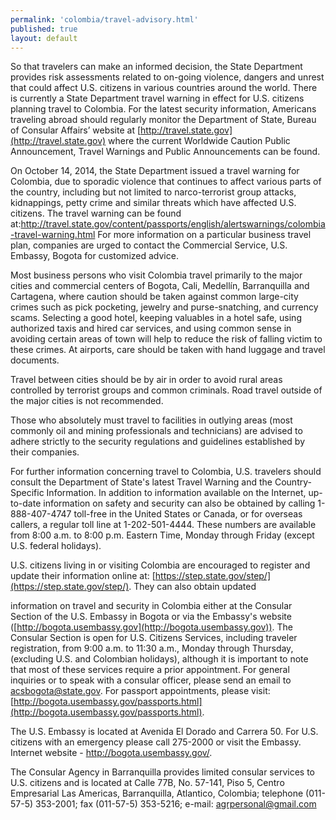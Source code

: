 ```yaml
--- 
permalink: 'colombia/travel-advisory.html' 
published: true 
layout: default
---
```

So that travelers can make an informed decision, the State Department provides risk assessments related to on-going violence, dangers and unrest that could affect U.S. citizens in various countries around the world. There is currently a State Department travel warning in effect for U.S. citizens planning travel to Colombia. For the latest security information, Americans traveling abroad should regularly monitor the Department of State, Bureau of Consular Affairs’ website at [http://travel.state.gov](http://travel.state.gov) where the current Worldwide Caution Public Announcement, Travel Warnings and Public Announcements can be found.

On October 14, 2014, the State Department issued a travel warning for Colombia, due to sporadic violence that continues to affect various parts of the country, including but not limited to narco-terrorist group attacks, kidnappings, petty crime and similar threats which have affected U.S. citizens. The travel warning can be found at:http://travel.state.gov/content/passports/english/alertswarnings/colombia-travel-warning.html For more information on a particular business travel plan, companies are urged to contact the Commercial Service, U.S. Embassy, Bogota for customized advice.

Most business persons who visit Colombia travel primarily to the major cities and commercial centers of Bogota, Cali, Medellín, Barranquilla and Cartagena, where caution should be taken against common large-city crimes such as pick pocketing, jewelry and purse-snatching, and currency scams. Selecting a good hotel, keeping valuables in a hotel safe, using authorized taxis and hired car services, and using common sense in avoiding certain areas of town will help to reduce the risk of falling victim to these crimes. At airports, care should be taken with hand luggage and travel documents.

Travel between cities should be by air in order to avoid rural areas controlled by terrorist groups and common criminals. Road travel outside of the major cities is not recommended.

Those who absolutely must travel to facilities in outlying areas (most commonly oil and mining professionals and technicians) are advised to adhere strictly to the security regulations and guidelines established by their companies.

For further information concerning travel to Colombia, U.S. travelers should consult the Department of State's latest Travel Warning and the Country-Specific Information. In addition to information available on the Internet, up-to-date information on safety and security can also be obtained by calling 1- 888-407-4747 toll-free in the United States or Canada, or for overseas callers, a regular toll line at 1-202-501-4444. These numbers are available from 8:00 a.m. to 8:00 p.m. Eastern Time, Monday through Friday (except U.S. federal holidays).

U.S. citizens living in or visiting Colombia are encouraged to register and update their information online at: [https://step.state.gov/step/](https://step.state.gov/step/). They can also obtain updated

information on travel and security in Colombia either at the Consular Section of the U.S. Embassy in Bogota or via the Embassy's website ([http://bogota.usembassy.gov](http://bogota.usembassy.gov)). The Consular Section is open for U.S. Citizens Services, including traveler registration, from 9:00 a.m. to 11:30 a.m., Monday through Thursday, (excluding U.S. and Colombian holidays), although it is important to note that most of these services require a prior appointment. For general inquiries or to speak with a consular officer, please send an email to [acsbogota@state.gov](acsbogota@state.gov). For passport appointments, please visit: [http://bogota.usembassy.gov/passports.html](http://bogota.usembassy.gov/passports.html).

The U.S. Embassy is located at Avenida El Dorado and Carrera 50. For U.S. citizens with an emergency please call 275-2000 or visit the Embassy. Internet website - http://bogota.usembassy.gov/.

The Consular Agency in Barranquilla provides limited consular services to U.S. citizens and is located at Calle 77B, No. 57-141, Piso 5, Centro Empresarial Las Americas, Barranquilla, Atlantico, Colombia; telephone (011-57-5) 353-2001; fax (011-57-5) 353-5216; e-mail: [agrpersonal@gmail.com](agrpersonal@gmail.com)
